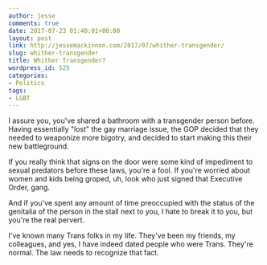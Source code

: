 ```yaml
---
author: jesse
comments: true
date: 2017-07-23 01:40:01+00:00
layout: post
link: http://jessemackinnon.com/2017/07/whither-transgender/
slug: whither-transgender
title: Whither Transgender?
wordpress_id: 525
categories:
- Politics
tags:
- LGBT
---
```


I assure you, you've shared a bathroom with a transgender person before. Having essentially "lost" the gay marriage issue, the GOP decided that they needed to weaponize more bigotry, and decided to start making this their new battleground.

If you really think that signs on the door were some kind of impediment to sexual predators before these laws, you're a fool. If you're worried about women and kids being groped, uh, look who just signed that Executive Order, gang.

And if you've spent any amount of time preoccupied with the status of the genitalia of the person in the stall next to you, I hate to break it to you, but you're the real pervert.

I've known many Trans folks in my life. They've been my friends, my colleagues, and yes, I have indeed dated people who were Trans. They're normal. The law needs to recognize that fact.
